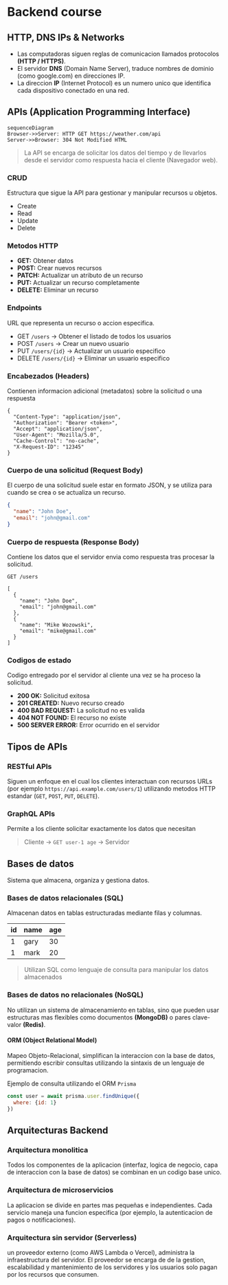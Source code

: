 # Backend course

## HTTP, DNS IPs & Networks

- Las computadoras siguen reglas de comunicacion llamados protocolos __(HTTP / HTTPS)__.
- El servidor __DNS__ (Domain Name Server), traduce nombres de dominio (como google.com) en direcciones IP.
- La direccion __IP__ (Internet Protocol) es un numero unico que identifica cada dispositivo conectado en una red.

## APIs (Application Programming Interface)

```mermaid
sequenceDiagram
Browser->>Server: HTTP GET https://weather.com/api
Server->>Browser: 304 Not Modified HTML
```

> La API se encarga de solicitar los datos del tiempo y de llevarlos desde el servidor como respuesta hacia el cliente (Navegador web).

### CRUD

Estructura que sigue la API para gestionar y manipular recursos u objetos.

- Create
- Read
- Update
- Delete

### Metodos HTTP

- __GET:__ Obtener datos
- __POST:__ Crear nuevos recursos
- __PATCH:__ Actualizar un atributo de un recurso
- __PUT:__ Actualizar un recurso completamente
- __DELETE:__ Eliminar un recurso

### Endpoints

URL que representa un recurso o accion especifica.

- GET `/users` -> Obtener el listado de todos los usuarios
- POST `/users` -> Crear un nuevo usuario
- PUT `/users/{id}` -> Actualizar un usuario especifico
- DELETE `/users/{id}` -> Eliminar un usuario especifico

### Encabezados (Headers)

Contienen informacion adicional (metadatos) sobre la solicitud o una respuesta

```http
{
  "Content-Type": "application/json",
  "Authorization": "Bearer <token>",
  "Accept": "application/json",
  "User-Agent": "Mozilla/5.0",
  "Cache-Control": "no-cache",
  "X-Request-ID": "12345"
}
```

### Cuerpo de una solicitud (Request Body)

El cuerpo de una solicitud suele estar en formato JSON, y se utiliza para cuando se crea o se actualiza un recurso.

```json
{
  "name": "John Doe",
  "email": "john@gmail.com"
}
```

### Cuerpo de respuesta (Response Body)

Contiene los datos que el servidor envia como respuesta tras procesar la solicitud.

```http
GET /users

[
  {
    "name": "John Doe",
    "email": "john@gmail.com"
  },
  {
    "name": "Mike Wozowski",
    "email": "mike@gmail.com"
  }
]
```

### Codigos de estado

Codigo entregado por el servidor al cliente una vez se ha proceso la solicitud.

- __200 OK:__ Solicitud exitosa
- __201 CREATED:__ Nuevo recurso creado
- __400 BAD REQUEST:__ La solicitud no es valida
- __404 NOT FOUND:__ El recurso no existe
- __500 SERVER ERROR:__ Error ocurrido en el servidor

## Tipos de APIs

### RESTful APIs

Siguen un enfoque en el cual los clientes interactuan con recursos URLs (por ejemplo `https://api.example.com/users/1`) utilizando metodos HTTP estandar (`GET`, `POST`, `PUT`, `DELETE`).

### GraphQL APIs

Permite a los cliente solicitar exactamente los datos que necesitan

> Cliente -> `GET user-1 age` -> Servidor

## Bases de datos

Sistema que almacena, organiza y gestiona datos.

### Bases de datos relacionales (SQL)

Almacenan datos en tablas estructuradas mediante filas y columnas.

|id | name | age |
|---|------|-----|
|1  |gary  |30   |
|1  |mark  |20   |

> Utilizan SQL como lenguaje de consulta para manipular los datos almacenados

### Bases de datos no relacionales (NoSQL)

No utilizan un sistema de almacenamiento en tablas, sino que pueden usar estructuras mas flexibles como documentos __(MongoDB)__ o pares clave-valor __(Redis)__.

#### ORM (Object Relational Model)

Mapeo Objeto-Relacional, simplifican la interaccion con la base de datos, permitiendo escribir consultas utilizando la sintaxis de un lenguaje de programacion.

Ejemplo de consulta utilizando el ORM `Prisma`

```js
const user = await prisma.user.findUnique({
  where: {id: 1}
})
```

## Arquitecturas Backend

### Arquitectura monolitica

Todos los componentes de la aplicacion (interfaz, logica de negocio, capa de interaccion con la base de datos) se combinan en un codigo base unico.

### Arquitectura de microservicios

La aplicacion se divide en partes mas pequeñas e independientes. Cada servicio maneja una funcion especifica (por ejemplo, la autenticacion de pagos o notificaciones).

### Arquitectura sin servidor (Serverless)

un proveedor externo (como AWS Lambda o Vercel), administra la infraestructura del servidor. El proveedor se encarga de de la gestion, escalabilidad y mantenimiento de los servidores y los usuarios solo pagan por los recursos que consumen.
